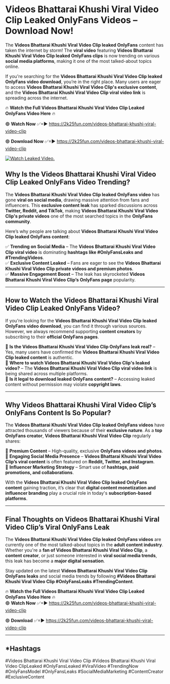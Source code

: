 # Videos Bhattarai Khushi Viral Video Clip Leaked OnlyFans Videos – Download Now!

The **Videos Bhattarai Khushi Viral Video Clip leaked OnlyFans** content has taken the internet by storm! The **viral video** featuring **Videos Bhattarai Khushi Viral Video Clip leaked OnlyFans clips** is now trending on various **social media platforms**, making it one of the most talked-about topics online.  

If you're searching for the **Videos Bhattarai Khushi Viral Video Clip leaked OnlyFans video download**, you’re in the right place. Many users are eager to access **Videos Bhattarai Khushi Viral Video Clip's exclusive content**, and the **Videos Bhattarai Khushi Viral Video Clip viral video link** is spreading across the internet.  

🔥 **Watch the Full Videos Bhattarai Khushi Viral Video Clip Leaked OnlyFans Video Here** 🔥  

🟢 **Watch Now** ✅=► https://2k25fun.com/videos-bhattarai-khushi-viral-video-clip

🟢 **Download Now** ✅=► https://2k25fun.com/videos-bhattarai-khushi-viral-video-clip

[![Watch Leaked Video.](https://miro.medium.com/v2/resize:fit:828/format:webp/1*cilzJN44JGOrTw9NJCrNHA.gif "Watch Leaked Video")](https://2k25fun.com/videos-bhattarai-khushi-viral-video-clip)

## **Why Is the Videos Bhattarai Khushi Viral Video Clip Leaked OnlyFans Video Trending?**  

The **Videos Bhattarai Khushi Viral Video Clip leaked OnlyFans video** has gone **viral on social media**, drawing massive attention from fans and influencers. This **exclusive content leak** has sparked discussions across **Twitter, Reddit, and TikTok**, making **Videos Bhattarai Khushi Viral Video Clip's private videos** one of the most searched topics in the **OnlyFans community**.  

Here’s why people are talking about **Videos Bhattarai Khushi Viral Video Clip leaked OnlyFans content**:  

✅ **Trending on Social Media** – The **Videos Bhattarai Khushi Viral Video Clip viral video** is dominating **hashtags like #OnlyFansLeaks and #TrendingVideos**.  
✅ **Exclusive Content Leaked** – Fans are eager to see the **Videos Bhattarai Khushi Viral Video Clip private videos and premium photos**.  
✅ **Massive Engagement Boost** – The leak has skyrocketed **Videos Bhattarai Khushi Viral Video Clip’s OnlyFans page** popularity.  

---

## **How to Watch the Videos Bhattarai Khushi Viral Video Clip Leaked OnlyFans Video?**  

If you're looking for the **Videos Bhattarai Khushi Viral Video Clip leaked OnlyFans video download**, you can find it through various sources. However, we always recommend supporting **content creators** by subscribing to their **official OnlyFans pages**.  

🔹 **Is the Videos Bhattarai Khushi Viral Video Clip OnlyFans leak real?** – Yes, many users have confirmed the **Videos Bhattarai Khushi Viral Video Clip leaked content** is authentic.  
🔹 **Where to watch Videos Bhattarai Khushi Viral Video Clip's leaked video?** – The **Videos Bhattarai Khushi Viral Video Clip viral video link** is being shared across multiple platforms.  
🔹 **Is it legal to download leaked OnlyFans content?** – Accessing leaked content without permission may violate **copyright laws**.  

---

## **Why Videos Bhattarai Khushi Viral Video Clip’s OnlyFans Content Is So Popular?**  

The **Videos Bhattarai Khushi Viral Video Clip leaked OnlyFans videos** have attracted thousands of viewers because of their **exclusive nature**. As a **top OnlyFans creator**, **Videos Bhattarai Khushi Viral Video Clip** regularly shares:  

📌 **Premium Content** – High-quality, exclusive **OnlyFans videos and photos**.  
📌 **Engaging Social Media Presence** – **Videos Bhattarai Khushi Viral Video Clip’s viral content** is often featured on **Reddit, Twitter, and Instagram**.  
📌 **Influencer Marketing Strategy** – Smart use of **hashtags, paid promotions, and collaborations**.  

With the **Videos Bhattarai Khushi Viral Video Clip leaked OnlyFans content** gaining traction, it’s clear that **digital content monetization and influencer branding** play a crucial role in today's **subscription-based platforms**.  

---

## **Final Thoughts on Videos Bhattarai Khushi Viral Video Clip’s Viral OnlyFans Leak**  

The **Videos Bhattarai Khushi Viral Video Clip leaked OnlyFans videos** are currently one of the most talked-about topics in the **adult content industry**. Whether you're a **fan of Videos Bhattarai Khushi Viral Video Clip**, a **content creator**, or just someone interested in **viral social media trends**, this leak has become a **major digital sensation**.  

Stay updated on the latest **Videos Bhattarai Khushi Viral Video Clip OnlyFans leaks** and social media trends by following **#Videos Bhattarai Khushi Viral Video Clip #OnlyFansLeaks #TrendingContent**.  

🔥 **Watch the Full Videos Bhattarai Khushi Viral Video Clip Leaked OnlyFans Video Here** 🔥  
🟢 **Watch Now** ✅=► https://2k25fun.com/videos-bhattarai-khushi-viral-video-clip

🟢 **Download** ✅=► https://2k25fun.com/videos-bhattarai-khushi-viral-video-clip

---

## *Hashtags
#Videos Bhattarai Khushi Viral Video Clip #Videos Bhattarai Khushi Viral Video ClipLeaked #OnlyFansLeaked #ViralVideo #TrendingNow #OnlyFansModel #OnlyFansLeaks #SocialMediaMarketing #ContentCreator #ExclusiveContent  